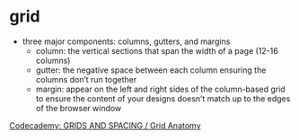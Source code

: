 # grid

- three major components: columns, gutters, and margins
  - column: the vertical sections that span the width of a page (12-16 columns)
  - gutter: the negative space between each column ensuring the columns don’t run together
  - margin: appear on the left and right sides of the column-based grid to ensure the content of your designs doesn’t match up to the edges of the browser window

[Codecademy: GRIDS AND SPACING / Grid Anatomy](https://www.codecademy.com/paths/front-end-engineer-career-path/tracks/fecp-making-a-website-responsive/modules/fecp-learn-responsive-design-grids-and-spacing/lessons/grids-spacing/exercises/grids-spacing-anatomy)
